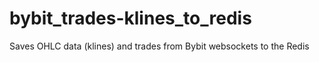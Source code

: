 # bybit_trades-klines_to_redis
Saves OHLC data (klines) and trades from Bybit websockets to the Redis
